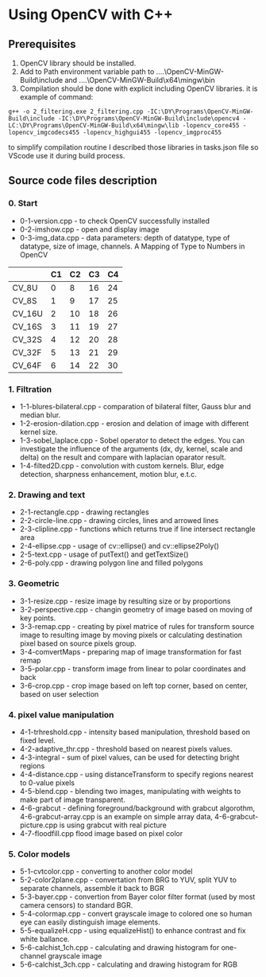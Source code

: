 # Using OpenCV with C++

## Prerequisites
1) OpenCV library should be installed.
2) Add to Path environment variable path to ....\OpenCV-MinGW-Build\include and ....\OpenCV-MinGW-Build\x64\mingw\bin
3) Compilation should be done with explicit including OpenCV libraries. it is example of command:
```
g++ -o 2_filtering.exe 2_filtering.cpp -IC:\DY\Programs\OpenCV-MinGW-Build\include -IC:\DY\Programs\OpenCV-MinGW-Build\include\opencv4 -LC:\DY\Programs\OpenCV-MinGW-Build\x64\mingw\lib -lopencv_core455 -lopencv_imgcodecs455 -lopencv_highgui455 -lopencv_imgproc455
```
to simplify compilation routine I described those libraries in tasks.json file so VScode use it during build process. 

## Source code files description
### 0. Start
* 0-1-version.cpp - to check OpenCV successfully installed
* 0-2-imshow.cpp - open and display image
* 0-3-img_data.cpp - data parameters: depth of datatype, type of datatype, size of image, channels.
A Mapping of Type to Numbers in OpenCV

| | C1 | C2 | C3 | C4
|---|---|---|---|---|
|CV_8U|	0|	8|	16|	24
|CV_8S|	1|	9|	17|	25
|CV_16U| 2|	10|	18|	26
|CV_16S| 3|	11|	19|	27
|CV_32S| 4|	12|	20|	28
|CV_32F| 5|	13|	21|	29
|CV_64F| 6|	14|	22|	30

### 1. Filtration
* 1-1-blures-bilateral.cpp - comparation of bilateral filter, Gauss blur and median blur.
* 1-2-erosion-dilation.cpp - erosion and delation of image with different kernel size.
* 1-3-sobel_laplace.cpp - Sobel operator to detect the edges. You can investigate the influence of the arguments (dx, dy, kernel, scale and delta) on the result and compare with laplacian oparator result.
* 1-4-filted2D.cpp - convolution with custom kernels. Blur, edge detection, sharpness enhancement, motion blur, e.t.c.

### 2. Drawing and text
* 2-1-rectangle.cpp - drawing rectangles
* 2-2-circle-line.cpp - drawing circles, lines and arrowed lines
* 2-3-clipline.cpp - functions which returns true if line intersect rectangle area
* 2-4-ellipse.cpp - usage of cv::ellipse() and cv::ellipse2Poly()
* 2-5-text.cpp - usage of putText() and getTextSize()
* 2-6-poly.cpp - drawing polygon line and filled polygons

### 3. Geometric
* 3-1-resize.cpp - resize image by resulting size or by proportions
* 3-2-perspective.cpp - changin geometry of image based on moving of key points.
* 3-3-remap.cpp - creating by pixel matrice of rules for transform source image to resulting image by moving pixels or calculating destination pixel based on source pixels group.
* 3-4-comvertMaps - preparing map of image transformation for fast remap
* 3-5-polar.cpp - transform image from linear to polar coordinates and back
* 3-6-crop.cpp - crop image based on left top corner, based on center, based on user selection

### 4. pixel value manipulation
* 4-1-trhreshold.cpp - intensity based manipulation, threshold based on fixed level.
* 4-2-adaptive_thr.cpp - threshold based on nearest pixels values.
* 4-3-integral - sum of pixel values, can be used for detecting bright regions
* 4-4-distance.cpp - using distanceTransform to specify regions nearest to 0-value pixels
* 4-5-blend.cpp - blending two images, manipulating with weights to make part of image transparent.
* 4-6-grabcut - defining foreground/background with grabcut algorothm, 4-6-grabcut-array.cpp is an example on simple array data,  4-6-grabcut-picture.cpp is using grabcut with real picture
* 4-7-floodfill.cpp flood image based on pixel color

### 5. Color models
* 5-1-cvtcolor.cpp - converting to another color model
* 5-2-color2plane.cpp - convertation from BRG to YUV, split YUV to separate channels, assemble it back to BGR
* 5-3-bayer.cpp - convertion from Bayer color filter format (used by most camera censors) to standard BGR.
* 5-4-colormap.cpp - convert grayscale image to colored one so human eye can easily distinguish image elements.
* 5-5-equalizeH.cpp - using equalizeHist() to enhance contrast and fix white ballance.
* 5-6-calchist_1ch.cpp - calculating and drawing histogram for one-channel grayscale image
* 5-6-calchist_3ch.cpp - calculating and drawing histogram for RGB
